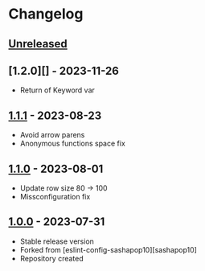 # Changelog

## [Unreleased][unreleased]

## [1.2.0][] - 2023-11-26

- Return of Keyword var

## [1.1.1][] - 2023-08-23

- Avoid arrow parens
- Anonymous functions space fix

## [1.1.0][] - 2023-08-01

- Update row size 80 -> 100
- Missconfiguration fix

## [1.0.0][] - 2023-07-31

- Stable release version
- Forked from [eslint-config-sashapop10][sashapop10]
- Repository created

[unreleased]: https://github.com/astrohelm/eslint-config-astrohelm/compare/v1.1.1...HEAD
[1.1.1]: https://github.com/astrohelm/eslint-config-astrohelm/compare/v1.1.0...v1.1.1
[1.1.0]: https://github.com/astrohelm/eslint-config-astrohelm/compare/release...v1.1.0
[1.0.0]: https://github.com/astrohelm/eslint-config-astrohelm/releases/tag/release
[eslint-config-sashapop10]: https://github.com/sashapop10/eslint-config-sashapop10
